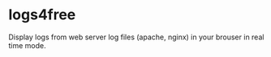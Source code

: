 # logs4free
Display logs from web server log files (apache, nginx) in your brouser in real time mode.
